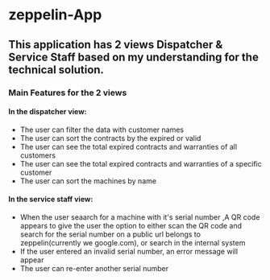 # zeppelin-App

## This application has 2 views Dispatcher & Service Staff based on my understanding for the technical solution.

### Main Features for the 2 views

#### In the dispatcher view:
  - The user can filter the data with customer names
  - The user can sort the contracts by the expired or valid
  - The user can see the total expired contracts and warranties of all customers
  - The user can see the total expired contracts and warranties of a specific customer
  - The user can sort the machines by name

#### In the service staff view:
  - When the user seaarch for a machine with it's serial number ,A QR code appears to give the user the option to either scan the QR code and search for       the serial number on a public url belongs to zeppelin(currently we google.com), or search in the internal system 
  - If the user entered an invalid serial number, an error message will appear
  - The user can re-enter another serial number
 
